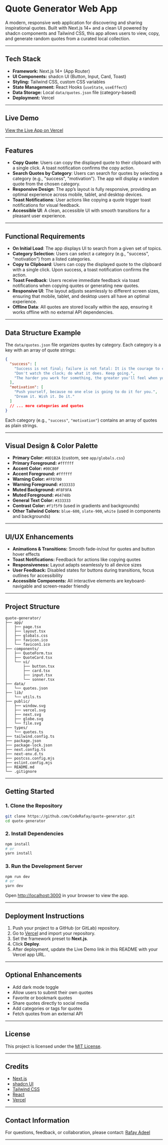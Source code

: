 # Quote Generator Web App

A modern, responsive web application for discovering and sharing inspirational quotes. Built with Next.js 14+ and a clean UI powered by shadcn components and Tailwind CSS, this app allows users to view, copy, and generate random quotes from a curated local collection.

---

## Tech Stack

- **Framework:** Next.js 14+ (App Router)
- **UI Components:** shadcn UI (Button, Input, Card, Toast)
- **Styling:** Tailwind CSS, custom CSS variables
- **State Management:** React Hooks (`useState`, `useEffect`)
- **Data Storage:** Local `data/quotes.json` file (category-based)
- **Deployment:** Vercel

---

## Live Demo

[View the Live App on Vercel](https://quote-generator-peach-two.vercel.app/)

---

## Features


- **Copy Quote**: Users can copy the displayed quote to their clipboard with a single click. A toast notification confirms the copy action.
- **Search Quotes by Category**: Users can search for quotes by selecting a category (e.g., "success", "motivation"). The app will display a random quote from the chosen category.
- **Responsive Design**: The app’s layout is fully responsive, providing an optimal experience across mobile, tablet, and desktop devices.
- **Toast Notifications**: User actions like copying a quote trigger toast notifications for visual feedback.
- **Accessible UI**: A clean, accessible UI with smooth transitions for a pleasant user experience.


---

## Functional Requirements

- **On Initial Load**: The app displays UI to search from a given set of topics.
- **Category Selection**: Users can select a category (e.g., "success", "motivation") from a listed categories.
- **Copy to Clipboard**: Users can copy the displayed quote to the clipboard with a single click. Upon success, a toast notification confirms the action.
- **Toast Feedback**: Users receive immediate feedback via toast notifications when copying quotes or generating new quotes.
- **Responsive UI**: The layout adjusts seamlessly to different screen sizes, ensuring that mobile, tablet, and desktop users all have an optimal experience.
- **Offline Data**: All quotes are stored locally within the app, ensuring it works offline with no external API dependencies.

---

## Data Structure Example

The `data/quotes.json` file organizes quotes by category. Each category is a key with an array of quote strings:

```json
{
  "success": [
    "Success is not final; failure is not fatal: It is the courage to continue that counts.",
    "Don't watch the clock; do what it does. Keep going.",
    "The harder you work for something, the greater you'll feel when you achieve it."
  ],
  "motivation": [
    "Push yourself, because no one else is going to do it for you.",
    "Dream it. Wish it. Do it."
  ]
  // ... more categories and quotes
}
```

Each category (e.g., `"success"`, `"motivation"`) contains an array of quotes as plain strings.

---

## Visual Design & Color Palette

- **Primary Color:** `#0D1B2A` (custom, see `app/globals.css`)
- **Primary Foreground:** `#ffffff`
- **Accent Color:** `#00C80F`
- **Accent Foreground:** `#ffffff`
- **Warning Color:** `#FFD700`
- **Warning Foreground:** `#333333`
- **Muted Background:** `#F8F9FA`
- **Muted Foreground:** `#64748b`
- **General Text Color:** `#333333`
- **Contrast Color:** `#f1f5f9` (used in gradients and backgrounds)
- **Other Tailwind Colors:** `blue-600`, `slate-900`, `white` (used in components and backgrounds)

---

## UI/UX Enhancements

- **Animations & Transitions:** Smooth fade-in/out for quotes and button hover effects
- **Toast Notifications:** Feedback for actions like copying quotes
- **Responsiveness:** Layout adapts seamlessly to all device sizes
- **User Feedback:** Disabled states for buttons during transitions, focus outlines for accessibility
- **Accessible Components:** All interactive elements are keyboard-navigable and screen-reader friendly

---

## Project Structure

```
quote-generator/
├── app/
│   ├── page.tsx
│   ├── layout.tsx
│   ├── globals.css
│   ├── favicon.ico
│   └── favicon1.ico
├── components/
│   ├── QuoteForm.tsx
│   ├── QuoteCard.tsx
│   └── ui/
│       ├── button.tsx
│       ├── card.tsx
│       ├── input.tsx
│       └── sonner.tsx
├── data/
│   └── quotes.json
├── lib/
│   └── utils.ts
├── public/
│   ├── window.svg
│   ├── vercel.svg
│   ├── next.svg
│   ├── globe.svg
│   └── file.svg
├── types/
│   └── quotes.ts
├── tailwind.config.ts
├── package.json
├── package-lock.json
├── next.config.ts
├── next-env.d.ts
├── postcss.config.mjs
├── eslint.config.mjs
├── README.md
└── .gitignore
```

---

## Getting Started

### 1. Clone the Repository

```bash
git clone https://github.com/CodeRafay/quote-generator.git
cd quote-generator
```

### 2. Install Dependencies

```bash
npm install
# or
yarn install
```

### 3. Run the Development Server

```bash
npm run dev
# or
yarn dev
```

Open [http://localhost:3000](http://localhost:3000) in your browser to view the app.

---

## Deployment Instructions

1. Push your project to a GitHub (or GitLab) repository.
2. Go to [Vercel](https://vercel.com/) and import your repository.
3. Set the framework preset to **Next.js**.
4. Click **Deploy**.
5. After deployment, update the Live Demo link in this README with your Vercel app URL.

---

## Optional Enhancements

- Add dark mode toggle
- Allow users to submit their own quotes
- Favorite or bookmark quotes
- Share quotes directly to social media
- Add categories or tags for quotes
- Fetch quotes from an external API

---

## License

This project is licensed under the [MIT License](LICENSE).

---

## Credits

- [Next.js](https://nextjs.org/)
- [shadcn UI](https://ui.shadcn.com/)
- [Tailwind CSS](https://tailwindcss.com/)
- [React](https://react.dev/)
- [Vercel](https://vercel.com/)

---

## Contact Information

For questions, feedback, or collaboration, please contact: [Rafay Adeel](mailto:rafayadeel1999@gmail.com)

---
